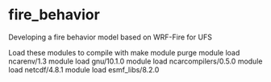 # fire_behavior

Developing a fire behavior model based on WRF-Fire for UFS

Load these modules to compile with make
module purge
module load ncarenv/1.3
module load gnu/10.1.0
module load ncarcompilers/0.5.0
module load netcdf/4.8.1
module load esmf_libs/8.2.0
